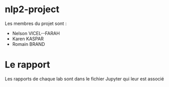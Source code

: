 # nlp2-project

Les membres du projet sont :
- Nelson VICEL--FARAH
- Karen KASPAR
- Romain BRAND

# Le rapport

Les rapports de chaque lab sont dans le fichier Jupyter qui leur est associé
